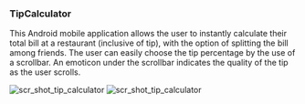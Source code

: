 ### TipCalculator
This Android mobile application allows the user to instantly calculate their total bill at a restaurant (inclusive of tip), with the option of splitting the bill among friends.
The user can easily choose the tip percentage by the use of a scrollbar. An emoticon under the scrollbar indicates the quality of the tip as the user scrolls. 

![scr_shot_tip_calculator](https://user-images.githubusercontent.com/77775666/126048925-a2852482-b723-44e8-a456-b5e147207112.PNG)
![scr_shot_tip_calculator](https://user-images.githubusercontent.com/77775666/126048852-acf40e0d-8f66-45b3-9b61-0f4bfb6cca52.PNG)

